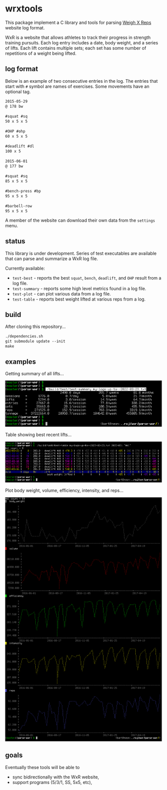 # wrxtools

This package implement a C library and tools for parsing
[Weigh X Reps](http://weightxreps.net) website log format.

WxR is a website that allows athletes to track their progress
in strength training pursuits.  Each log entry includes a date,
body weight, and a series of lifts.  Each lift contains multiple
sets; each set has some number of repetitions of a weight being lifted.

## log format

Below is an example of two consecutive entries in the log.
The entries that start with `#` symbol are names of exercises.  Some
movements have an optional tag.

```
2015-05-29
@ 178 bw

#squat #sq
50 x 5 x 5

#OHP #ohp
60 x 5 x 5

#deadlift #dl
100 x 5

2015-06-01
@ 177 bw

#squat #sq
85 x 5 x 5

#bench-press #bp
95 x 5 x 5

#barbell-row
95 x 5 x 5
```

A member of the website can download their own data from the `settings` menu.

## status

This library is under development.  Series of test executables are available
that can parse and summarize a WxR log file.

Currently available:

* `test-best` - reports the best `squat`, `bench`, `deadlift`, and `OHP` result from a log file.
* `test-summary` - reports some high level metrics found in a log file.
* `test-plot` - can plot various data from a log file.
* `test-table` - reports best weight lifted at various reps from a log.

## build

After cloning this repository...

```
./dependencies.sh
git submodule update --init
make
```

## examples

Getting summary of all lifts...

<img src='examples/test-summary.png'>

Table showing best recent lifts...

<img src='examples/test-table.png'>

Plot body weight, volume, efficiency, intensity, and reps...

<img src='examples/test-plot.png'>

## goals

Eventually these tools will be able to
* sync bidirectionally with the WxR website,
* support programs (5/3/1, SS, 5x5, etc),



